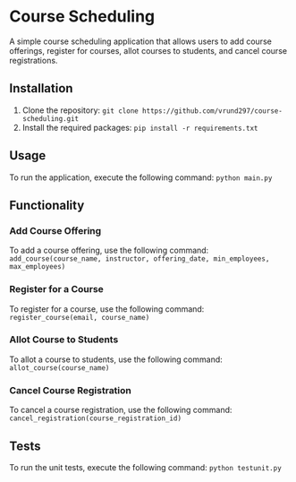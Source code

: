 # Course Scheduling

A simple course scheduling application that allows users to add course offerings, register for courses, allot courses to students, and cancel course registrations.

## Installation

1. Clone the repository: `git clone https://github.com/vrund297/course-scheduling.git`
2. Install the required packages: `pip install -r requirements.txt`

## Usage

To run the application, execute the following command: `python main.py`

## Functionality

### Add Course Offering

To add a course offering, use the following command: `add_course(course_name, instructor, offering_date, min_employees, max_employees)`

### Register for a Course

To register for a course, use the following command: `register_course(email, course_name)`

### Allot Course to Students

To allot a course to students, use the following command: `allot_course(course_name)`

### Cancel Course Registration

To cancel a course registration, use the following command: `cancel_registration(course_registration_id)`

## Tests

To run the unit tests, execute the following command: `python testunit.py`
